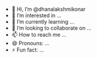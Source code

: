 - 👋 Hi, I’m @dhanalakshmikonar
- 👀 I’m interested in ...
- 🌱 I’m currently learning ...
- 💞️ I’m looking to collaborate on ...
- 📫 How to reach me ...
- 😄 Pronouns: ...
- ⚡ Fun fact: ...

<!---
dhanalakshmikonar/dhanalakshmikonar is a ✨ special ✨ repository because its `README.md` (this file) appears on your GitHub profile.
You can click the Preview link to take a look at your changes.
--->

